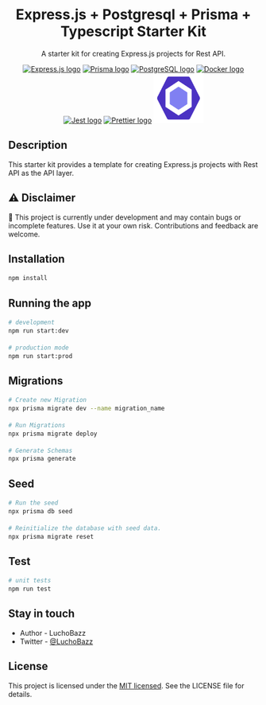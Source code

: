 <h1 align="center">Express.js + Postgresql + Prisma + Typescript Starter Kit</h1>

<p align="center">A starter kit for creating Express.js projects for Rest API.</p>

<p align="center">
  <a href="https://expressjs.com/" target="blank"><img src="https://encrypted-tbn0.gstatic.com/images?q=tbn:ANd9GcQLA972a1NXwGHTIpgjxpRdu1DD5te1evggDgjNvM_FcbtGxaPYrHbV27RNzJSA_ZhrY28&usqp=CAU" height="100" width="100" alt="Express.js logo" /></a>
  <a href="https://www.prisma.io/" target="blank"><img src="https://www.datocms-assets.com/58377/1688031395-logo_on_light.svg" height="100" width="100" alt="Prisma logo" /></a>
  <a href="https://www.postgresql.org/" target="blank"><img src="https://www.postgresql.org/media/img/about/press/elephant.png" height="100" width="100" alt="PostgreSQL logo" /></a>
  <a href="https://www.docker.com/" target="blank"><img src="https://www.docker.com/wp-content/uploads/2022/03/Moby-logo.png" height="100" width="100" alt="Docker logo" /></a>
  <a href="https://jestjs.io/" target="blank"><img src="https://raw.githubusercontent.com/jestjs/jest/main/website/static/img/jest.png" height="100" width="100" alt="Jest logo" /></a>
  <a href="https://prettier.io/" target="blank"><img src="https://raw.githubusercontent.com/prettier/prettier/main/website/static/icon.png" height="100" width="100" alt="Prettier logo" /></a>
  <a href="https://eslint.org/" target="blank"><img src="https://raw.githubusercontent.com/eslint/archive-website/e19d0bd4b5c116996f4cd94d4e90df5cc4367236/assets/img/logo.svg" height="100" width="100" alt="ESLint logo" /></a>
</p>

## Description

This starter kit provides a template for creating Express.js projects with Rest API as the API layer.

## ⚠️ Disclaimer

🚧 This project is currently under development and may contain bugs or incomplete features. Use it at your own risk. Contributions and feedback are welcome.

## Installation

```bash
npm install
```

## Running the app

```bash
# development
npm run start:dev

# production mode
npm run start:prod
```

## Migrations

```bash
# Create new Migration
npx prisma migrate dev --name migration_name

# Run Migrations
npx prisma migrate deploy

# Generate Schemas
npx prisma generate
```

## Seed

```bash
# Run the seed
npx prisma db seed

# Reinitialize the database with seed data.
npx prisma migrate reset
```

## Test

```bash
# unit tests
npm run test
```

## Stay in touch

- Author - LuchoBazz
- Twitter - [@LuchoBazz](https://twitter.com/LuchoBazz)

## License

This project is licensed under the [MIT licensed](#). See the LICENSE file for details.
